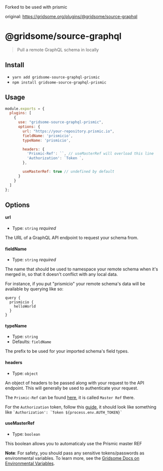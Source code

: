 Forked to be used with prismic

original: https://gridsome.org/plugins/@gridsome/source-graphql

# @gridsome/source-graphql

> Pull a remote GraphQL schema in locally

## Install

- `yarn add gridsome-source-graphql-prismic`
- `npm install gridsome-source-graphql-prismic`

## Usage

```js
module.exports = {
  plugins: [
    {
      use: "gridsome-source-graphql-prismic",
      options: {
        url: "https://your-repository.prismic.io",
        fieldName: 'prismicio',
        typeName: 'prismicio',

        headers: { 
          'Prismic-Ref': ``, // useMasterRef will overload this line
          'Authorization': `Token `,
        },

        useMasterRef: true // undefined by default
      }
    }
  ]
};
```

## Options

#### url

- Type: `string` _required_

The URL of a GraphQL API endpoint to request your schema from.

#### fieldName

- Type: `string` _required_

The name that should be used to namespace your remote schema when it's merged in, so that it doesn't conflict with any local data.

For instance, if you put "prismicio" your remote schema's data will be available by querying like so:

```
query {
  prismicio {
    helloWorld
  }
}
```

#### typeName

- Type: `string`
- Defaults: `fieldName`

The prefix to be used for your imported schema's field types.

#### headers

- Type: `object`

An object of headers to be passed along with your request to the API endpoint. This will generally be used to authenticate your request.

The `Prismic-Ref` can be found [here](https://user-guides.prismic.io/en/articles/2864318-view-your-api-easily-with-the-api-browser), it is called `Master Ref` there.

For the `Authorization` token, follow this [guide](https://user-guides.prismic.io/en/articles/1036153-generating-an-access-token), it should look like something like ``` `Authorization': `Token ${process.env.AUTH_TOKEN}` ```

#### useMasterRef

- Type: `boolean`

This boolean allows you to automaticaly use the Prismic master REF 

**Note**: For safety, you should pass any sensitive tokens/passwords as environmental variables. To learn more, see the [Gridsome Docs on Environmental Variables](https://gridsome.org/docs/environment-variables/).
